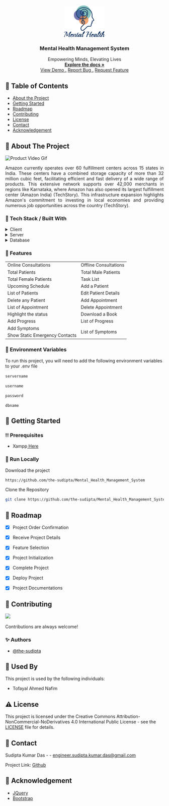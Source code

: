 <br/>
<div align="center">
<a href="#">
<img src="https://raw.githubusercontent.com/the-sudipta/Mental_Health_Management_System/main/DOCUMENTATIONS/images/Mental%20Health%20Management%20System%20Logo.png" alt="Logo" width="130" height="100">
</a>
<h3 align="center">Mental Health Management System</h3>
<p align="center">
Empowering Minds, Elevating Lives
<br/>
<a href="https://github.com/the-sudipta/Mental_Health_Management_System/raw/main/DOCUMENTATIONS/Project_Manual_Car_Shop_Management_System.pdf" download>
    <strong>Explore the docs »</strong>
</a>

<br/>
<a href="https://mental-health-management-system.sudiptakumar.com/view/login.php">View Demo .</a>  
<a href="https://github.com/the-sudipta/Mental_Health_Management_System/issues">Report Bug .</a>
<a href="https://github.com/the-sudipta/Mental_Health_Management_System/issues">Request Feature</a>
</p>
</div>

## :notebook_with_decorative_cover: Table of Contents

- [About the Project](#star2-about-the-project)
- [Getting Started](#toolbox-getting-started)
- [Roadmap](#compass-roadmap)
- [Contributing](#wave-contributing)
- [License](#warning-license)
- [Contact](#handshake-contact)
- [Acknowledgement](#gem-acknowledgement)

 ## :star2: About The Project

![Product Video Gif](https://github.com/the-sudipta/Mental_Health_Management_System/blob/main/DOCUMENTATIONS/images/Mental%20Health%20Management%20System.gif?raw=true)

<p align="justify">
Amazon currently operates over 60 fulfillment centers across 15 states in India. These centers 
have a combined storage capacity of more than 32 million cubic feet, facilitating efficient and 
fast delivery of a wide range of products. This extensive network supports over 42,000 merchants 
in regions like Karnataka, where Amazon has also opened its largest fulfillment center 
(Amazon India) (TechStory). This infrastructure expansion highlights Amazon's 
commitment to investing in local economies and providing numerous job opportunities across 
the country (TechStory).
</p>


### :hammer: Tech Stack / Built With

<details> 
  <summary>Client</summary> 
  <ul>
    <li><a href="https://developer.mozilla.org/en-US/docs/Web/HTML">HTML</a></li>
    <li><a href="https://developer.mozilla.org/en-US/docs/Web/CSS">CSS</a></li>
    <li><a href="https://developer.mozilla.org/en-US/docs/Web/JavaScript">JavaScript</a></li>
  </ul> 
</details>

<details> 
  <summary>Server</summary> 
  <ul>
    <li><a href="https://www.php.net/">PHP</a></li>
  </ul> 
</details>

<details> 
  <summary>Database</summary> 
  <ul>
    <li><a href="https://www.mysql.com/">MySQL</a></li>
  </ul> 
</details>

### :dart: Features

<div align="center">
  <table>
    <tr>
      <td>Online Consultations</td>
      <td>Offline Consultations</td>
    </tr>
    <tr>
      <td>Total Patients</td>
      <td>Total Male Patients</td>
    </tr>
    <tr>
      <td>Total Female Patients</td>
      <td>Task List</td>
    </tr>
    <tr>
      <td>Upcoming Schedule</td>
      <td>Add a Patient</td>
    </tr>
    <tr>
      <td>List of Patients</td>
      <td>Edit Patient Details</td>
    </tr>
    <tr>
      <td>Delete any Patient</td>
      <td>Add Appointment</td>
    </tr>
    <tr>
      <td>List of Appointment</td>
      <td>Delete Appointment</td>
    </tr>
    <tr>
      <td>Highlight the status</td>
      <td>Download a Book</td>
    </tr>
    <tr>
      <td>Add Progress</td>
      <td>List of Progress</td>
    </tr>
    <tr>
      <td>Add Symptoms</td>
      <td rowspan="2">List of Symptoms</td>
    </tr>
    <tr>
      <td>Show Static Emergency Contacts</td>
    </tr>
  </table>
</div>




### :key: Environment Variables
To run this project, you will need to add the following environment variables to your .env file

`servername`


`username`


`password`


`dbname`


## :toolbox: Getting Started

### :bangbang: Prerequisites

- Xampp<a href="https://www.apachefriends.org/download.html"> Here</a>

### :running: Run Locally

Download the project

```bash
https://github.com/the-sudipta/Mental_Health_Management_System
```

Clone the Repository
```bash
git clone https://github.com/the-sudipta/Mental_Health_Management_System
```



## :compass: Roadmap


* [x] Project Order Confirmation
* [x] Receive Project Details
* [x] Feature Selection
* [x] Project Initialization
* [x] Complete Project
* [x] Deploy Project
* [x] Project Documentations


## :wave: Contributing

<a href="https://github.com/the-sudipta/Mental_Health_Management_System/graphs/contributors"> <img src="https://contrib.rocks/image?repo=Louis3797/awesome-readme-template" /> </a>

Contributions are always welcome!

### :sparkles: Authors
- [@the-sudipta](https://www.github.com/the-sudipta)

## :busts_in_silhouette: Used By

This project is used by the following individuals:

- Tofayal Ahmed Nafim


## :warning: License

This project is licensed under the Creative Commons Attribution-NonCommercial-NoDerivatives 4.0 International Public License - see the [LICENSE](LICENSE) file for details.

## :handshake: Contact

Sudipta Kumar Das - - engineer.sudipta.kumar.das@gmail.com

Project Link: [Github](https://github.com/the-sudipta/Mental_Health_Management_System)

## :gem: Acknowledgement
- [JQuery](https://jquery.com/)
- [Bootstrap](https://getbootstrap.com/)